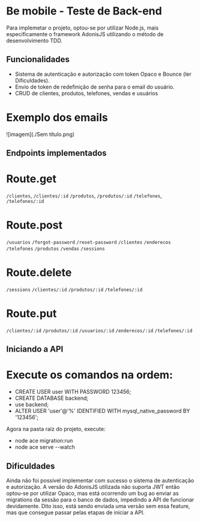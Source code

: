 # Be mobile - Teste de Back-end
Para implemetar o projeto, optou-se por utilizar Node.js, mais especificamente o framework AdonisJS utilizando o método de desenvolvimento TDD.

## Funcionalidades
- Sistema de autenticação e autorização com token Opaco e Bounce (ler Dificuldades). 
- Envio de token de redefinição de senha para o email do usuário.
- CRUD de clientes, produtos, telefones, vendas e usuários

# Exemplo dos emails
![imagem](./Sem título.png)

## Endpoints implementados 
# Route.get 
`/clientes`, `/clientes/:id`
`/produtos`, `/produtos/:id`
`/telefones`, `/telefones/:id`

# Route.post
`/usuarios`
`/forgot-password`
`/reset-password`
`/clientes`
`/enderecos`
`/telefones`
`/produtos`
`/vendas`
`/sessions` 

# Route.delete
`/sessions` 
`/clientes/:id`
`/produtos/:id`
`/telefones/:id`

# Route.put
`/clientes/:id`
`/produtos/:id`
`/usuarios/:id`
`/enderecos/:id`
`/telefones/:id`

## Iniciando a API 
# Execute os comandos na ordem:
- CREATE USER user WITH PASSWORD 123456;
- CREATE DATABASE backend;
- use backend;
- ALTER USER 'user'@'%' IDENTIFIED WITH mysql_native_password BY '123456';

Agora na pasta raiz do projeto, execute:
- node ace migration:run
- node ace serve --watch

## Dificuldades
Ainda não foi possível implementar com sucesso o sistema de autenticação e autorização. A versão do AdonisJS utilizada não suporta JWT então optou-se por utilizar Opaco, mas está ocorrendo um bug ao enviar as migrations da sessão para o banco de dados, impedindo a API de funcionar devidamente. 
Dito isso, está sendo enviada uma versão sem essa feature, mas que consegue passar pelas etapas de iniciar a API.

